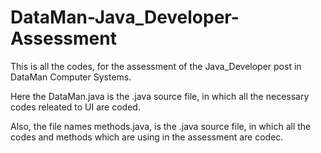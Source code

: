 # DataMan-Java_Developer-Assessment
This is all the codes, for the assessment of the Java_Developer post in DataMan Computer Systems.

Here the DataMan.java is the .java source file, in which all the necessary codes releated to UI are coded.

Also, the file names methods.java, is the .java source file, in which all the codes and methods which are using in the assessment are codec.
